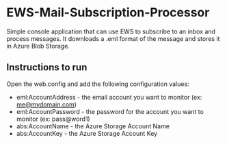 # EWS-Mail-Subscription-Processor
Simple console application that can use EWS to subscribe to an inbox and process messages. It downloads a .eml format of the message and stores it in Azure Blob Storage.

## Instructions to run
Open the web.config and add the following configuration values:
 * eml:AccountAddress - the email account you want to monitor (ex: me@mydomain.com)
 * eml:AccountPassword - the password for the account you want to monitor (ex: pass@word1)
 * abs:AccountName - the Azure Storage Account Name
 * abs:AccountKey - the Azure Storage Account Key
